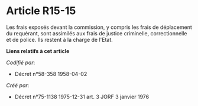 # Article R15-15

Les frais exposés devant la commission, y compris les frais de déplacement du requérant, sont assimilés aux frais de justice
criminelle, correctionnelle et de police. Ils restent à la charge de l'Etat.

**Liens relatifs à cet article**

_Codifié par_:

  - Décret n°58-358 1958-04-02

_Créé par_:

  - Décret n°75-1138 1975-12-31 art. 3 JORF 3 janvier 1976
